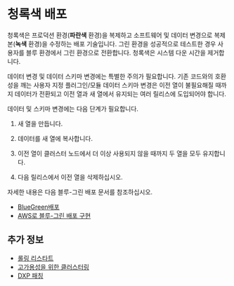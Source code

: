# 청록색 배포

청록색은 프로덕션 환경(**파란색** 환경)을 복제하고 소프트웨어 및 데이터 변경으로 복제본(**녹색** 환경)을 수정하는 배포 기술입니다. 그린 환경을 성공적으로 테스트한 경우 사용자를 블루 환경에서 그린 환경으로 전환합니다. 청록색은 시스템 다운 시간을 제거합니다.

데이터 변경 및 데이터 스키마 변경에는 특별한 주의가 필요합니다. 기존 코드와의 호환성을 깨는 사용자 지정 플러그인/모듈 데이터 스키마 변경은 이전 열이 불필요해질 때까지 데이터가 전환되고 이전 열과 새 열에서 유지되는 여러 릴리스에 도입되어야 합니다.

데이터 및 스키마 변경에는 다음 단계가 필요합니다.

1. 새 열을 만듭니다.

1. 데이터를 새 열에 복사합니다.

1. 이전 열이 클러스터 노드에서 더 이상 사용되지 않을 때까지 두 열을 모두 유지합니다.

1. 다음 릴리스에서 이전 열을 삭제하십시오.

자세한 내용은 다음 블루-그린 배포 문서를 참조하십시오.

* [BlueGreen배포](http://martinfowler.com/bliki/BlueGreenDeployment.html)
* [AWS로 블루-그린 배포 구현](https://www.thoughtworks.com/insights/blog/implementing-blue-green-deployments-aws)

## 추가 정보

* [롤링 리스타트](./rolling-restarts.md)
* [고가용성을 위한 클러스터링](../../setting-up-liferay/clustering-for-high-availability.md)
* [DXP 패칭](../patching-dxp-7-3-and-earlier.md)